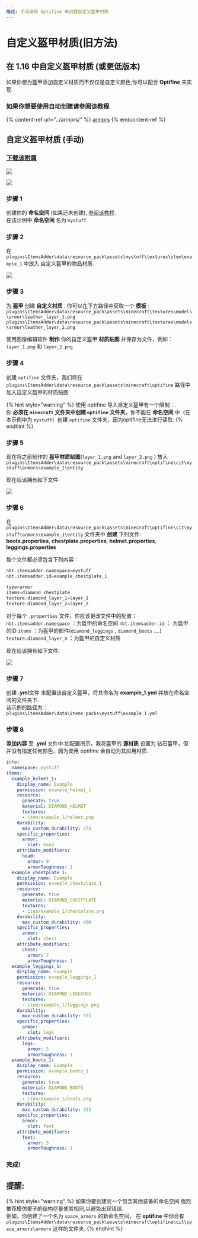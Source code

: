 ```yaml
---
描述: 手动编辑 Optifine 来创建自定义盔甲材质
---
```


# 自定义盔甲材质(旧方法)

## 在 1.16 中自定义盔甲材质 (或更低版本)

如果你想为盔甲添加自定义材质而不仅仅是自定义颜色,你可以配合 **Optifine** 来实现.

### 如果你想要使用自动创建请参阅该教程

{% content-ref url="../armors/" %}
[armors](../armors/)
{% endcontent-ref %}

## 自定义盔甲材质 (手动)

### [下载该附属](https://www.spigotmc.org/resources/optifine-example-custom-textured-armor-itemsadder-addon.87846/)

![](<../../../.gitbook/assets/image (22).png>)

![](<../../../.gitbook/assets/image (23).png>)

### 步骤 1

创建你的 **命名空间** (如果还未创建), [ 参阅该教程](../basic-concepts/namespace/creating-your-namespace.md).\
在该示例中 **命名空间** 名为 `mystuff`

### 步骤 2

在 `plugins\ItemsAdder\data\resource_pack\assets\mystuff\textures\item\example_1` 中放入 自定义盔甲的物品材质.

![](<../../../.gitbook/assets/image (24).png>)

### 步骤 3

为 **盔甲** 创建 **自定义材质** . 你可以在下方路径中获取一个 **模板** :\
`plugins\ItemsAdder\data\resource_pack\assets\minecraft\textures\models\armor\leather_layer_1.png`\
`plugins\ItemsAdder\data\resource_pack\assets\minecraft\textures\models\armor\leather_layer_2.png`

使用图像编辑软件 **制作** 你的自定义盔甲 **材质贴图** 并保存为文件，例如：`layer_1.png` 和 `layer_2.png`&#x20;

### 步骤 4

创建 `optifine` 文件夹，我们将在 `plugins\ItemsAdder\data\resource_pack\assets\minecraft\optifine` 路径中加入自定义盔甲的材质贴图

{% hint style="warning" %}
使用 optifine 导入自定义盔甲有一个限制：.\
你 **必须在 `minecraft` 文件夹中创建 `optifine` 文件夹**，你不能在 **命名空间** 中（在本示例中为 `mystuff`）创建 `optifine` 文件夹，因为optifine无法进行读取.
{% endhint %}

### 步骤 5

现在将之前制作的 **盔甲材质贴图**(`layer_1.png` and `layer_2.png` ) 放入 `plugins\ItemsAdder\data\resource_pack\assets\minecraft\optifine\cit\mystuff\armors\example_1\entity`

现在应该拥有如下文件:

![](<../../../.gitbook/assets/image (25).png>)

### 步骤 6

在 `plugins\ItemsAdder\data\resource_pack\assets\minecraft\optifine\cit\mystuff\armors\example_1\entity` 文件夹中 **创建** 下列文件:
<br> **boots.properties**, **chestplate.properties**, **helmet.properties**, **leggings.properties**

每个文件都必须包含下列内容：

```elixir
nbt.itemsadder.namespace=mystuff
nbt.itemsadder.id=example_chestplate_1

type=armor
items=diamond_chestplate
texture.diamond_layer_1=layer_1
texture.diamond_layer_2=layer_2
```

对于每个 `.properties` 文件，你应该更改文件中的配置：
`nbt.itemsadder.namespace` ：为盔甲的命名空间
`nbt.itemsadder.id` ： 为盔甲的ID
`items` ：为盔甲的部件(`diamond_leggings` , `diamond_boots` ....)
`texture.diamond_layer_X` ：为盔甲的自定义材质

现在应该拥有如下文件:

![](<../../../.gitbook/assets/image (26).png>)



### 步骤 7

创建 **.yml**文件 来配置该自定义盔甲，将其命名为  **example_1.yml** 并放在命名空间的文件夹下.\
该示例的路径为：`plugins\ItemsAdder\data\items_packs\mystuff\example_1.yml`

### 步骤 8

**添加内容** 至 **.yml** 文件中.如配置所示，我将盔甲的 **源材质** 设置为 钻石盔甲，但并没有指定任何颜色，因为使用 optifine 会自动为其应用材质.

```yaml
info:
  namespace: mystuff
items:
  example_helmet_1:
    display_name: Example
    permission: example_helmet_1
    resource:
      generate: true
      material: DIAMOND_HELMET
      textures:
      - item/example_1/helmet.png
    durability:
      max_custom_durability: 275
    specific_properties:
      armor:
        slot: head
    attribute_modifiers:
      head:
        armor: 9
        armorToughness: 1
  example_chestplate_1:
    display_name: Example
    permission: example_chestplate_1
    resource:
      generate: true
      material: DIAMOND_CHESTPLATE
      textures:
      - item/example_1/chestplate.png
    durability:
      max_custom_durability: 400
    specific_properties:
      armor:
        slot: chest
    attribute_modifiers:
      chest:
        armor: 7
        armorToughness: 1
  example_leggings_1:
    display_name: Example
    permission: example_leggings_1
    resource:
      generate: true
      material: DIAMOND_LEGGINGS
      textures:
      - item/example_1/leggings.png
    durability:
      max_custom_durability: 375
    specific_properties:
      armor:
        slot: legs
    attribute_modifiers:
      legs:
        armor: 5
        armorToughness: 1
  example_boots_1:
    display_name: Example
    permission: example_boots_1
    resource:
      generate: true
      material: DIAMOND_BOOTS
      textures:
      - item/example_1/boots.png
    durability:
      max_custom_durability: 325
    specific_properties:
      armor:
        slot: feet
    attribute_modifiers:
      feet:
        armor: 3
        armorToughness: 1
```

### 完成!

## 提醒:

{% hint style="warning" %}
如果你要创建另一个包含其他装备的命名空间.强烈推荐模仿栗子的结构尽量使其相同,以避免出现错误.
\
例如，你创建了一个名为 `space_armors` 的新命名空间，
在 **optifine** 中你会有  `plugins\ItemsAdder\data\resource_pack\assets\minecraft\optifine\cit\space_armors\armors` 这样的文件夹.
{% endhint %}
